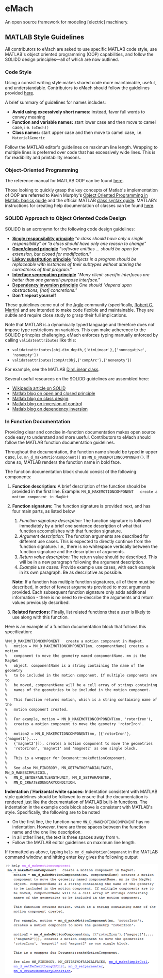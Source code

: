 # eMach
An open source framework for modeling [electric] machinery.

## MATLAB Style Guidelines

All contributors to eMach are asked to use specific MATLAB code style, use MATLAB's object oriented programming (OOP) capabilities, and follow the SOLIDD design principles&mdash;all of which are now outlined.

### Code Style
Using a consist writing style makes shared code more maintainable, useful, and understandable. Contributors to eMach should follow the guidelines provided [here](styleGuidelines/matlabStyle2book.pdf). 

A brief summary of guidelines for names includes:
- **Avoid using excessively short names:** instead, favor full words to convey meaning
- **Function and variable names:** start lower case and then move to camel case, i.e. `toInch()`
- **Class names:** start upper case and then move to camel case, i.e. `MaterialGeneric`


Follow the MATLAB editor's guidelines on maximum line length. Wrapping to multiple lines is preferred over code that has excessively wide lines. This is for readibility and printability reasons.

### Object-Oriented Programming
The reference manual for MATLAB OOP can be found [here](https://www.mathworks.com/help/pdf_doc/matlab/matlab_oop.pdf).

Those looking to quickly grasp the key concepts of Matlab's implementation of OOP are referred to Kevin Murphy's [Object Oriented Programming in Matlab: basics guide](https://www.cs.ubc.ca/~murphyk/Software/matlabTutorial/html/objectOriented.html) and the official MATLAB [class syntax guide](https://www.mathworks.com/help/matlab/class-syntax-guide.html). MATLAB's instructions for creating help documentation of classes can be found [here](https://www.mathworks.com/help/matlab/matlab_prog/create-help-for-classes.html).

### SOLIDD Approach to Object Oriented Code Design
SOLIDD is an acronymn for the following code design guidelines:

- [**Single responsibility principle**](https://web.archive.org/web/20150202200348/http://www.objectmentor.com/resources/articles/srp.pdf) _“a class should have only a single responsibility” or “a class should have only one reason to change”_
- [**Open/closed principle**](https://web.archive.org/web/20150905081105/http://www.objectmentor.com/resources/articles/ocp.pdf) _"software entities … should be open for extension, but closed for modification."_
- [**Liskov substitution principle**](https://web.archive.org/web/20150905081111/http://www.objectmentor.com/resources/articles/lsp.pdf) _"objects in a program should be replaceable with instances of their subtypes without altering the correctness of that program."_
- [**Interface segregation principle**](https://web.archive.org/web/20150905081110/http://www.objectmentor.com/resources/articles/isp.pdf) _"Many client-specific interfaces are better than one general-purpose interface."_
- [**Dependency inversion principle**](https://web.archive.org/web/20150905081103/http://www.objectmentor.com/resources/articles/dip.pdf) _One should "depend upon abstractions, [not] concretions."_
- **Don't repeat yourself**

These guidelines come out of the [Agile](https://en.wikipedia.org/wiki/Agile_software_development) community (specifically, [Robert C. Martin](https://en.wikipedia.org/wiki/Robert_C._Martin)) and are intended to make code flexible and maintainable. They are subtle and require close study to grasp their full implications.  

Note that MATLAB is a dynamically typed language and therefore does not impose type restrictions on variables. This can make adherence to the SOLIDD princples challenging. eMach enforces typing manually enforced by calling `validateattributes` like this:
- `validateattributes(obj.dim_depth,{'dimLinear'},{'nonnegative', 'nonempty'})`
- `validateattributes(compArcObj,{'compArc'},{'nonempty'})`

For example, see the MATLAB [DimLinear class](https://github.com/Severson-Group/eMach/blob/73293d352750b54190ffbddf509158881f4d8c1f/model_obj/dimensions/DimLinear.m).

Several useful resources on the SOLIDD guidelines are assembled here:
- [Wikipedia article on SOLID](https://en.wikipedia.org/wiki/SOLID)
- [Matlab blog on open and closed principle](https://blogs.mathworks.com/developer/2015/12/18/open-and-extensible/)
- [Matlab blog on class design](https://blogs.mathworks.com/developer/2016/01/16/making-code-usable-useful-and-testable/)
- [Matlab blog on inversion of control](https://blogs.mathworks.com/developer/2016/02/16/inversion-of-control/)
- [Matlab blog on dependency inversion](https://blogs.mathworks.com/developer/2016/02/24/dependency-injection/)

### In Function Documentation
Providing clear and concise in-function documentation makes open source code easy to understand and more useful. Contributors to eMach should follow the MATLAB function documentation guidelines.

Throughout the documentation, the function name should be typed in upper case, i.e. `mn_d_makeMotionComponent()` as `MN_D_MAKEMOTIONCOMPONENT()`. If done so, MATLAB renders the function name in bold face.

The function documentation block should consist of the following components:

1. **Function description:** A brief description of the function should be provided in the first line. Example: `MN_D_MAKEMOTIONCOMPONENT   create a motion component in MagNet`
2. **Function signature:** The function signature is provided next, and has four main parts, as listed below
   1. *Function signature description:* The function signature is followed immediately by a brief one sentence description of what that function accomplishes with that function signature.
   2. *Argument description:* The function arguments are described for different use cases. This is expected to directly continue from the function signature. I.e., there is no whitespace vertically between the function signature and the description of arguments.
   3. *Return value description:* The return value should be described. This will be in a new paragraph following the argument description.
   4. *Example use cases:* Provide example use cases, with each example in its own paragraph. Be as descriptive as possible.
   
   **Note:** If a function has multiple function signatures, all of them must be described, in order of fewest arguments provided to most arguments provided. Each subsequent function signature only adds additional information - there is no need to re-describe the arguments and return values previously described.
3. **Related functions:** Finally, list related functions that a user is likely to use along with this function.
 
Here is an example of a function documentation block that follows this specification:

```
%MN_D_MAKEMOTIONCOMPONENT   create a motion component in MagNet.
%   motion = MN_D_MAKEMOTIONCOMPONENT(mn, componentName) creates a motion 
%   component to move the geometry named componentName. mn is the MagNet 
%   object. componentName is a string containing the name of the geometry 
%   to be included in the motion component. If multiple components are to 
%   be moved, componentName will be a cell array of strings containing 
%   names of the geometries to be included in the motion component.
%   
%   This function returns motion, which is a string containing name of the 
%   motion component created.
%
%   For example, motion = MN_D_MAKEMOTIONCOMPONENT(mn, 'rotorIron'), 
%   creates a motion component to move the geometry 'rotorIron'. 
%   
%   motion2 = MN_D_MAKEMOTIONCOMPONENT(mn, [{'rotorIron'},{'magnet1'},...
%   {'magnet2'}]), creates a motion component to move the geometries 
%   'rotorIron', 'magnet1' and 'magnet2' as one single block.
%
%   This is a wrapper for Document::makeMotionComponent.
%
%   See also MN_FINDBODY, MN_GETPATHOFRADIALFACES, MN_D_MAKESIMPLECOIL, 
%   MN_D_SETDEFAULTLENGTHUNIT, MN_D_SETPARAMETER, 
%   MN_D_CREATEBOUNDARYCONDITION.

```
**Indentation / Horizontal white spaces:**
Indentation consistent with MATLAB style guidelines should be followed to ensure that the documentation is rendered just like the documentation of MATLAB built-in functions.
The indentation in the example code block above is consistent with MATLAB's style. Specifically, the following are to be noted
- On the first line, the function name `MN_D_MAKEMOTIONCOMPONENT` has no indentation. However, there are three spaces between the function name and the one line description. 
- In all other lines, the text is three spaces away from `%`.
- Follow the MATLAB editor guidelines on maximum line length.

If formatted as above, typing `help mn_d_makeMotionComponent` in the MATLAB command window, and hitting enter key gives the following output

![image](./exampleMatlabHelp.PNG) 
